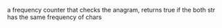a frequency counter that checks the anagram, returns true if the both str has the same frequency of chars